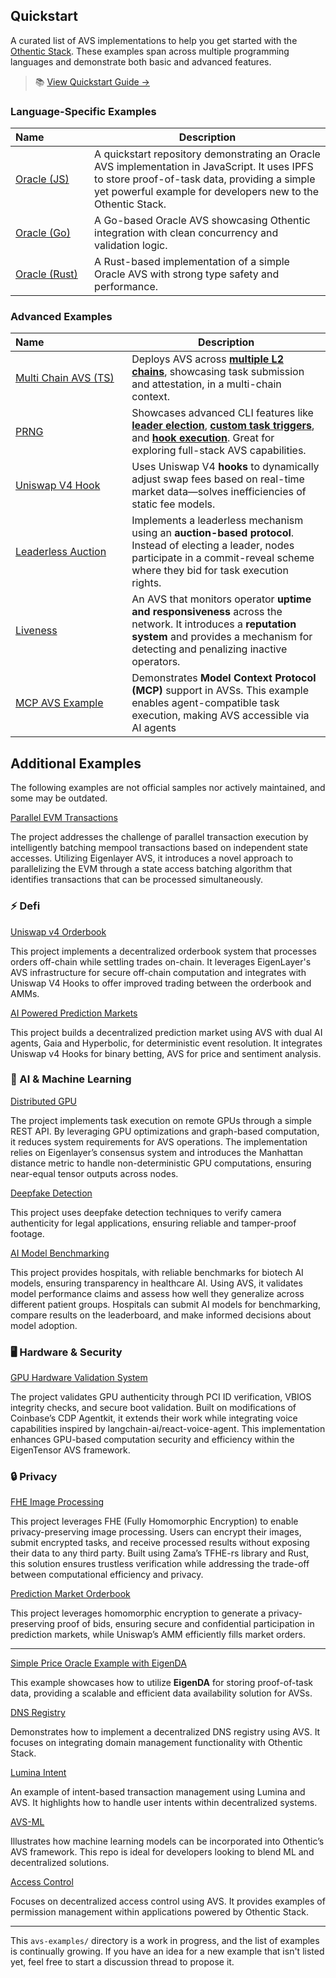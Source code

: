 ## Quickstart

A curated list of AVS implementations to help you get started with the [Othentic Stack](https://docs.othentic.xyz). These examples span across multiple programming languages and demonstrate both basic and advanced features.

> 📚 [View Quickstart Guide →](https://docs.othentic.xyz/main/avs-framework/quick-start)

### Language-Specific Examples

| Name&nbsp;&nbsp;&nbsp;&nbsp;&nbsp;&nbsp;&nbsp;&nbsp;&nbsp;&nbsp;&nbsp;&nbsp;&nbsp;&nbsp;&nbsp;                                                       | Description |
|---------------------------------------------------------------------------------------------------------------------------------------------------|-------------|
| [Oracle (JS)](https://github.com/Othentic-Labs/simple-price-oracle-avs-example)                                                                 | A quickstart repository demonstrating an Oracle AVS implementation in JavaScript. It uses IPFS to store proof-of-task data, providing a simple yet powerful example for developers new to the Othentic Stack. |
| [Oracle (Go)](https://github.com/Othentic-Labs/simple-price-oracle-avs-go-example)                                        | A Go-based Oracle AVS showcasing Othentic integration with clean concurrency and validation logic. |
| [Oracle (Rust)](https://github.com/Othentic-Labs/simple-price-oracle-avs-rust-example)                                    | A Rust-based implementation of a simple Oracle AVS with strong type safety and performance. |

### Advanced Examples

| Name&nbsp;&nbsp;&nbsp;&nbsp;&nbsp;&nbsp;&nbsp;&nbsp;&nbsp;&nbsp;&nbsp;&nbsp;&nbsp;&nbsp;&nbsp;&nbsp;&nbsp;&nbsp;&nbsp;&nbsp;&nbsp;&nbsp;&nbsp;&nbsp;&nbsp;&nbsp;&nbsp;&nbsp;&nbsp; | Description |
|------------------------------------------------------------------------------------------------------------------------------------------------------|-------------|
| [Multi Chain AVS (TS)](https://github.com/Othentic-Labs/multi-l2-price-oracle-avs-example) | Deploys AVS across **[multiple L2 chains](https://docs.othentic.xyz/main/avs-framework/explainers/multi-l2s)**, showcasing task submission and attestation, in a multi-chain context. |
| [PRNG](https://github.com/Othentic-Labs/PRNG-avs-example) | Showcases advanced CLI features like **[leader election](https://docs.othentic.xyz/main/avs-framework/othentic-consensus/leader-election)**, **[custom task triggers](https://docs.othentic.xyz/main/avs-framework/othentic-consensus/task-and-task-definitions#triggering-a-task)**, and **[hook execution](https://docs.othentic.xyz/main/avs-framework/smart-contracts/hooks/task-logic)**. Great for exploring full-stack AVS capabilities. |
| [Uniswap V4 Hook](https://github.com/Othentic-Labs/uniswap-v4-hook-avs-example) | Uses Uniswap V4 **hooks** to dynamically adjust swap fees based on real-time market data—solves inefficiencies of static fee models. |
| [Leaderless Auction](https://github.com/Othentic-Labs/leaderless-auction-avs-example) | Implements a leaderless mechanism using an **auction-based protocol**. Instead of electing a leader, nodes participate in a commit-reveal scheme where they bid for task execution rights. |
| [Liveness](https://github.com/Othentic-Labs/liveness-avs-example) | An AVS that monitors operator **uptime and responsiveness** across the network. It introduces a **reputation system** and provides a mechanism for detecting and penalizing inactive operators. |
| [MCP AVS Example](https://github.com/Othentic-Labs/avs-mcp-example) | Demonstrates **Model Context Protocol (MCP)** support in AVSs. This example enables agent-compatible task execution, making AVS accessible via AI agents |

## Additional Examples
The following examples are not official samples nor actively maintained, and some may be outdated.

[Parallel EVM Transactions](https://github.com/Othentic-Labs/Parallel-EVM)

The project addresses the challenge of parallel transaction execution by intelligently batching mempool transactions based on independent state accesses. Utilizing Eigenlayer AVS, it introduces a novel approach to parallelizing the EVM through a state access batching algorithm that identifies transactions that can be processed simultaneously.


### ⚡ Defi

[Uniswap v4 Orderbook](https://github.com/Othentic-Labs/Uniswap-orderbook) 

This project implements a decentralized orderbook system that processes orders off-chain while settling trades on-chain. It leverages EigenLayer's AVS infrastructure for secure off-chain computation and integrates with Uniswap V4 Hooks to offer improved trading between the orderbook and AMMs.


[AI Powered Prediction Markets](https://github.com/Othentic-Labs/Prediction-markets)

This project builds a decentralized prediction market using AVS with dual AI agents, Gaia and Hyperbolic, for deterministic event resolution. It integrates Uniswap v4 Hooks for binary betting, AVS for price and sentiment analysis.


### 🤖 AI & Machine Learning

[Distributed GPU](https://github.com/Othentic-Labs/Distributed-GPU)

The project implements task execution on remote GPUs through a simple REST API. By leveraging GPU optimizations and graph-based computation, it reduces system requirements for AVS operations. The implementation relies on Eigenlayer’s consensus system and introduces the Manhattan distance metric to handle non-deterministic GPU computations, ensuring near-equal tensor outputs across nodes.

[Deepfake Detection](https://github.com/Othentic-Labs/Deepfake-detection)

This project uses deepfake detection techniques to verify camera authenticity for legal applications, ensuring reliable and tamper-proof footage. 


[AI Model Benchmarking](https://github.com/Othentic-Labs/Model-benchmarking)

This project provides hospitals, with reliable benchmarks for biotech AI models, ensuring transparency in healthcare AI. Using AVS, it validates model performance claims and assess how well they generalize across different patient groups. Hospitals can submit AI models for benchmarking, compare results on the leaderboard, and make informed decisions about model adoption.

### 🖥 Hardware & Security

[GPU Hardware Validation System](https://github.com/Othentic-Labs/GPU-auth-agent)

The project validates GPU authenticity through PCI ID verification, VBIOS integrity checks, and secure boot validation. Built on modifications of Coinbase’s CDP Agentkit, it extends their work while integrating voice capabilities inspired by langchain-ai/react-voice-agent. This implementation enhances GPU-based computation security and efficiency within the EigenTensor AVS framework.


### 🔒 Privacy

[FHE Image Processing](https://github.com/Othentic-Labs/Secure-image-processing)

This project leverages FHE (Fully Homomorphic Encryption) to enable privacy-preserving image processing. Users can encrypt their images, submit encrypted tasks, and receive processed results without exposing their data to any third party. Built using Zama’s TFHE-rs library and Rust, this solution ensures trustless verification while addressing the trade-off between computational efficiency and privacy. 


[Prediction Market Orderbook](https://github.com/Othentic-Labs/prediction-market-orderbook)

This project leverages homomorphic encryption to generate a privacy-preserving proof of bids, ensuring secure and confidential participation in prediction markets, while Uniswap’s AMM efficiently fills market orders.


---

[Simple Price Oracle Example with EigenDA](https://github.com/Othentic-Labs/price-oracle-example-eigenda)  

This example showcases how to utilize **EigenDA** for storing proof-of-task data, providing a scalable and efficient data availability solution for AVSs.


[DNS Registry](https://github.com/Othentic-Labs/dnsRegistry-avs/) 

Demonstrates how to implement a decentralized DNS registry using AVS. It focuses on integrating domain management functionality with Othentic Stack.


[Lumina Intent](https://github.com/Othentic-Labs/lumina-intent-avs/)

An example of intent-based transaction management using Lumina and AVS. It highlights how to handle user intents within decentralized systems.


[AVS-ML](https://github.com/Othentic-Labs/avs-ml/)

Illustrates how machine learning models can be incorporated into Othentic’s AVS framework. This repo is ideal for developers looking to blend ML and decentralized solutions.


[Access Control](https://github.com/Othentic-Labs/access-control-avs/)

Focuses on decentralized access control using AVS. It provides examples of permission management within applications powered by Othentic Stack.

---

This `avs-examples/` directory is a work in progress, and the list of examples is continually growing. If you have an idea for a new example that isn't listed yet, feel free to start a discussion thread to propose it.

